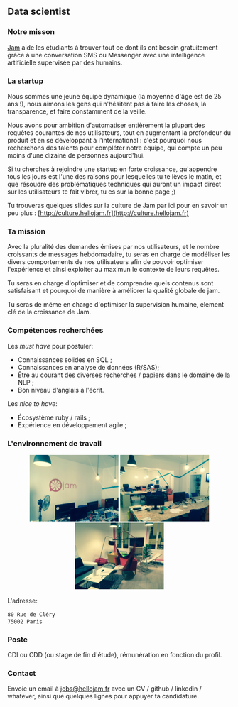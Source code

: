 ## Data scientist

### Notre misson

[Jam](https://hellojam.fr) aide les étudiants à trouver tout ce dont ils ont besoin gratuitement grâce
à une conversation SMS ou Messenger avec une intelligence artificielle
supervisée par des humains.

### La startup

Nous sommes une jeune équipe dynamique (la moyenne d'âge est de 25 ans !), nous
aimons les gens qui n'hésitent pas à faire les choses, la transparence, et faire
constamment de la veille.

Nous avons pour ambition d'automatiser entièrement la plupart des requêtes courantes
de nos utilisateurs, tout en augmentant la profondeur du produit et en
se développant à l'international : c'est pourquoi nous recherchons des talents pour
compléter notre équipe, qui compte un peu moins d'une dizaine de personnes
aujourd'hui.

Si tu cherches à rejoindre une startup en forte croissance, qu'appendre tous les
jours est l'une des raisons pour lesquelles tu te lèves le matin, et que résoudre
des problématiques techniques qui auront un impact direct sur les utilisateurs
te fait vibrer, tu es sur la bonne page ;)

Tu trouveras quelques slides sur la culture de Jam par ici pour en savoir un peu
plus : [http://culture.hellojam.fr](http://culture.hellojam.fr)

### Ta mission

Avec la pluralité des demandes émises par nos utilisateurs, et le nombre
croissants de messages hebdomadaire, tu seras en charge de modéliser les divers
comportements de nos utilisateurs afin de pouvoir optimiser l'expérience et
ainsi exploiter au maximun le contexte de leurs requêtes.

Tu seras en charge d'optimiser et de comprendre quels contenus sont satisfaisant et pourquoi
de manière à améliorer la qualité globale de jam.

Tu seras de même en charge d'optimiser la supervision humaine, élement clé de la croissance de Jam.

### Compétences recherchées

Les *must have* pour postuler:

* Connaissances solides en SQL ;
* Connaissances en analyse de données (R/SAS);
* Être au courant des diverses recherches / papiers dans le domaine de la NLP ;
* Bon niveau d'anglais à l'écrit.

Les *nice to have*:

* Écosystème ruby / rails ;
* Expérience en développement agile ;

### L'environnement de travail

<p align="center">
  <img src="../img/wok1.jpg?raw=true" width="200" alt="Wok 1" />
  <img src="../img/wok2.jpg?raw=true" width="200" alt="Wok 2" />
  <img src="../img/wok3.jpg?raw=true" width="200" alt="Wok 3" />
</p>

L'adresse:

```
80 Rue de Cléry
75002 Paris
```

### Poste

CDI ou CDD (ou stage de fin d'étude), rémunération en fonction du profil.

### Contact

Envoie un email à [jobs@hellojam.fr](jobs@hellojam.fr) avec un CV / github /
linkedin / whatever, ainsi que quelques lignes pour appuyer ta candidature.
